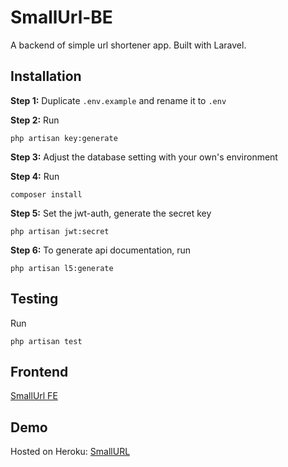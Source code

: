 # SmallUrl-BE

A backend of simple url shortener app. Built with Laravel.

## Installation

**Step 1:** Duplicate `.env.example` and rename it to `.env`

**Step 2:** Run

```
php artisan key:generate
```

**Step 3:** Adjust the database setting with your own's environment

**Step 4:** Run 

```
composer install
```

**Step 5:** Set the jwt-auth, generate the secret key 

```
php artisan jwt:secret
```

**Step 6:** To generate api documentation, run

```
php artisan l5:generate
```

## Testing

Run

```
php artisan test
```

## Frontend

[SmallUrl FE](https://github.com/fajarwz/smallurl-fe)

## Demo

Hosted on Heroku: [SmallURL](https://smallurl-fajarwz.herokuapp.com/api/documentation)